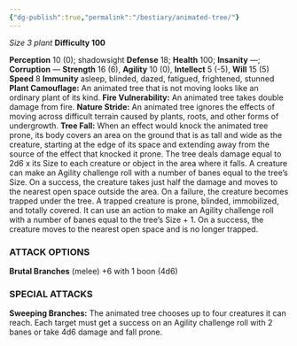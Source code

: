 ```yaml
---
{"dg-publish":true,"permalink":"/bestiary/animated-tree/"}
---
```


*Size 3 plant*
**Difficulty 100**

**Perception** 10 (0); shadowsight 
**Defense** 18; **Health** 100; **Insanity** —; **Corruption** —
**Strength** 16 (6), **Agility** 10 (0), **Intellect** 5 (-5), **Will** 15 (5)
**Speed** 8
**Immunity** asleep, blinded, dazed, fatigued, frightened, stunned
**Plant Camouflage:** An animated tree that is not moving looks like an ordinary plant of its kind.
**Fire Vulnerability:** An animated tree takes double damage from fire.
**Nature Stride:** An animated tree ignores the effects of moving across difficult terrain caused by plants, roots, and other forms of undergrowth.
**Tree Fall:** When an effect would knock the animated tree prone, its body covers an area on the ground that is as tall and wide as the creature, starting at the edge of its space and extending away from the source of the effect that knocked it prone. The tree deals damage equal to 2d6 x its Size to each creature or object in the area where it falls. A creature can make an Agility challenge roll with a number of banes equal to the tree’s Size. On a success, the creature takes just half the damage and moves to the nearest open space outside the area. On a failure, the creature becomes trapped under the tree.
A trapped creature is prone, blinded, immobilized, and totally covered. It can use an action to make an Agility challenge roll with a number of banes equal to the tree’s Size + 1. On a success, the creature moves to the nearest open space and is no longer trapped.
### ATTACK OPTIONS
**Brutal Branches** (melee) +6 with 1 boon (4d6)
### SPECIAL ATTACKS
**Sweeping Branches:** The animated tree chooses up to four creatures it can reach. Each target must get a success on an Agility challenge roll with 2 banes or take 4d6 damage and fall prone.